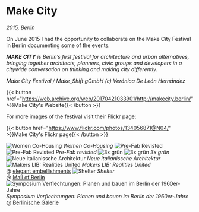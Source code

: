# Make City

_2015, Berlin_

On June 2015 I had the opportunity to collaborate on the Make City Festival in Berlin documenting some of the events.

_**MAKE CITY** is Berlin’s first festival for architecture and urban alternatives, bringing together architects, planners, civic groups and developers in a citywide conversation on thinking and making city differently._

_Make City Festival / Make_Shift gGmbH (c) Verónica De León Hernández_

{{< button href="https://web.archive.org/web/20170421033901/http://makecity.berlin/" >}}Make City's Website{{< /button >}}

For more images of the festival visit their Flickr page:

{{< button href="https://www.flickr.com/photos/134056871@N04/" >}}Make City's Flickr page{{< /button >}}

![Women Co-Housing](/images/make-city-00.jpg)
_Women Co-Housing_
![Pre-Fab Revisted](/images/make-city-01.jpg)
![Pre-Fab Revisted](/images/make-city-02.jpg)
_Pre-Fab revisted_
![3x grün](/images/make-city-03.jpg)
![3x grün](/images/make-city-04.jpg)
_3x grün_
![Neue italianissche Architektur](/images/make-city-05.jpg)
_Neue italianissche Architektur_
![Makers LIB: Realities United](/images/make-city-06.jpg)
_Makers LIB: Realities United_  
@ [elegant embellishments](http://www.elegantembellishments.net/)
![Shelter](/images/make-city-07.jpg)
_Shelter_  
@ [Mall of Berlin](https://www.mallofberlin.de/)
![Symposium Verflechtungen: Planen und bauen im Berlin der 1960er-Jahre](/images/make-city-08.jpg)
_Symposium Verflechtungen:_
_Planen und bauen im Berlin der 1960er-Jahre_  
@ [Berlinische Galerie](http://www.berlinischegalerie.de/)
